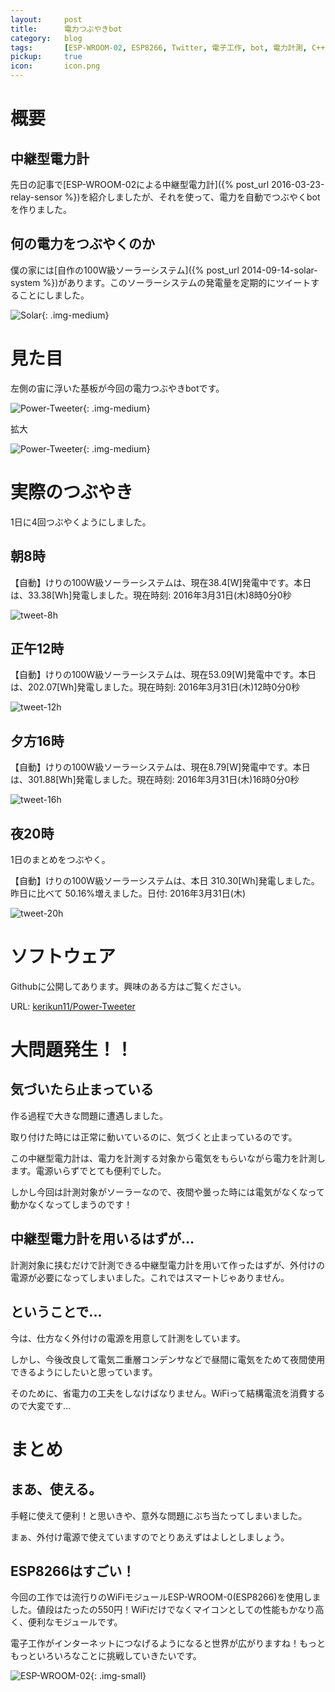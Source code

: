```yaml
---
layout:		post
title:		電力つぶやきbot
category:	blog
tags:		[ESP-WROOM-02, ESP8266, Twitter, 電子工作, bot, 電力計測, C++, Arduino]
pickup:		true
icon:		icon.png
---
```


# 概要

## 中継型電力計
先日の記事で[ESP-WROOM-02による中継型電力計]({% post_url 2016-03-23-relay-sensor %})を紹介しましたが、それを使って、電力を自動でつぶやくbotを作りました。

## 何の電力をつぶやくのか

僕の家には[自作の100W級ソーラーシステム]({% post_url 2014-09-14-solar-system %})があります。このソーラーシステムの発電量を定期的にツイートすることにしました。

![Solar](solar.jpg){: .img-medium}

# 見た目

左側の宙に浮いた基板が今回の電力つぶやきbotです。

![Power-Tweeter](power-tweeter1.jpg){: .img-medium}

拡大

![Power-Tweeter](power-tweeter2.jpg){: .img-medium}


# 実際のつぶやき

1日に4回つぶやくようにしました。

## 朝8時

【自動】けりの100W級ソーラーシステムは、現在38.4[W]発電中です。本日は、33.38[Wh]発電しました。現在時刻: 2016年3月31日(木)8時0分0秒

![tweet-8h](tweet-8h.png)

## 正午12時

【自動】けりの100W級ソーラーシステムは、現在53.09[W]発電中です。本日は、202.07[Wh]発電しました。現在時刻: 2016年3月31日(木)12時0分0秒

![tweet-12h](tweet-12h.png)

## 夕方16時

【自動】けりの100W級ソーラーシステムは、現在8.79[W]発電中です。本日は、301.88[Wh]発電しました。現在時刻: 2016年3月31日(木)16時0分0秒

![tweet-16h](tweet-16h.png)

## 夜20時

1日のまとめをつぶやく。

【自動】けりの100W級ソーラーシステムは、本日 310.30[Wh]発電しました。昨日に比べて 50.16%増えました。日付: 2016年3月31日(木)

![tweet-20h](tweet-20h.png)

# ソフトウェア

Githubに公開してあります。興味のある方はご覧ください。

URL: [kerikun11/Power-Tweeter](https://github.com/kerikun11/Power-Tweeter)

# 大問題発生！！

## 気づいたら止まっている

作る過程で大きな問題に遭遇しました。

取り付けた時には正常に動いているのに、気づくと止まっているのです。

この中継型電力計は、電力を計測する対象から電気をもらいながら電力を計測します。電源いらずでとても便利でした。

しかし今回は計測対象がソーラーなので、夜間や曇った時には電気がなくなって動かなくなってしまうのです！

## 中継型電力計を用いるはずが...

計測対象に挟むだけで計測できる中継型電力計を用いて作ったはずが、外付けの電源が必要になってしまいました。これではスマートじゃありません。

## ということで...

今は、仕方なく外付けの電源を用意して計測をしています。

しかし、今後改良して電気二重層コンデンサなどで昼間に電気をためて夜間使用できるようにしたいと思っています。

そのために、省電力の工夫をしなけばなりません。WiFiって結構電流を消費するので大変です...

# まとめ

## まあ、使える。

手軽に使えて便利！と思いきや、意外な問題にぶち当たってしまいました。

まぁ、外付け電源で使えていますのでとりあえずはよしとしましょう。

## ESP8266はすごい！

今回の工作では流行りのWiFiモジュールESP-WROOM-0(ESP8266)を使用しました。値段はたったの550円！WiFiだけでなくマイコンとしての性能もかなり高く、便利なモジュールです。

電子工作がインターネットにつなげるようになると世界が広がりますね！もっともっといろいろなことに挑戦していきたいです。

![ESP-WROOM-02](esp-wroom-02.jpg){: .img-small}


